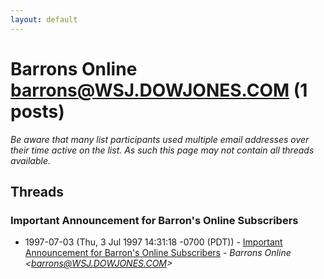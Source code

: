 ```yaml
---
layout: default
---
```


# Barrons Online <barrons@WSJ.DOWJONES.COM> (1 posts)

_Be aware that many list participants used multiple email addresses over their time active on the list. As such this page may not contain all threads available._

## Threads

### Important Announcement for Barron's Online Subscribers
+ 1997-07-03 (Thu, 3 Jul 1997 14:31:18 -0700 (PDT)) - [Important Announcement for Barron's Online Subscribers](/archive/1997/07/a61b19a8aa99f99aae361f5c0c2b0be301c9ff3a2fdfaa6419ebc515a74011b3) - _Barrons Online \<barrons@WSJ.DOWJONES.COM\>_

